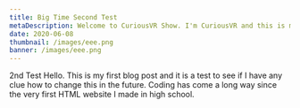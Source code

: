 ```yaml
---
title: Big Time Second Test
metaDescription: Welcome to CuriousVR Show. I'm CuriousVR and this is my show.
date: 2020-06-08
thumbnail: /images/eee.png
banner: /images/eee.png
---
```


2nd Test Hello. This is my first blog post and it is a test to see if I have any clue how to change this in the future. Coding has come a long way since the very first HTML website I made in high school.
